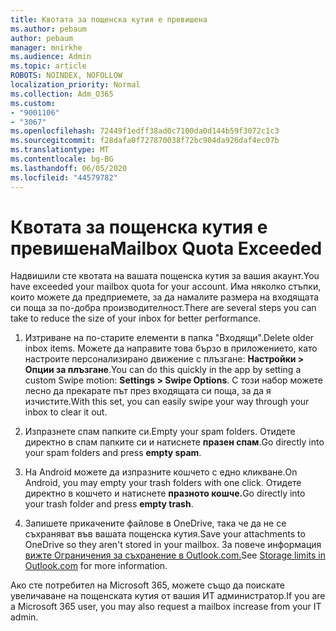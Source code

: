 ```yaml
---
title: Квотата за пощенска кутия е превишена
ms.author: pebaum
author: pebaum
manager: mnirkhe
ms.audience: Admin
ms.topic: article
ROBOTS: NOINDEX, NOFOLLOW
localization_priority: Normal
ms.collection: Adm_O365
ms.custom:
- "9001106"
- "3067"
ms.openlocfilehash: 72449f1edff38ad0c7100da0d144b59f3072c1c3
ms.sourcegitcommit: f28dafa0f727870038f72bc904da926daf4ec07b
ms.translationtype: MT
ms.contentlocale: bg-BG
ms.lasthandoff: 06/05/2020
ms.locfileid: "44579782"
---
```

# <a name="mailbox-quota-exceeded"></a><span data-ttu-id="64064-102">Квотата за пощенска кутия е превишена</span><span class="sxs-lookup"><span data-stu-id="64064-102">Mailbox Quota Exceeded</span></span>

<span data-ttu-id="64064-103">Надвишили сте квотата на вашата пощенска кутия за вашия акаунт.</span><span class="sxs-lookup"><span data-stu-id="64064-103">You have exceeded your mailbox quota for your account.</span></span> <span data-ttu-id="64064-104">Има няколко стъпки, които можете да предприемете, за да намалите размера на входящата си поща за по-добра производителност.</span><span class="sxs-lookup"><span data-stu-id="64064-104">There are several steps you can take to reduce the size of your inbox for better performance.</span></span>

1. <span data-ttu-id="64064-105">Изтриване на по-старите елементи в папка "Входящи".</span><span class="sxs-lookup"><span data-stu-id="64064-105">Delete older inbox items.</span></span> <span data-ttu-id="64064-106">Можете да направите това бързо в приложението, като настроите персонализирано движение с плъзгане: **Настройки > Опции за плъзгане**.</span><span class="sxs-lookup"><span data-stu-id="64064-106">You can do this quickly in the app by setting a custom Swipe motion: **Settings > Swipe Options**.</span></span> <span data-ttu-id="64064-107">С този набор можете лесно да прекарате път през входящата си поща, за да я изчистите.</span><span class="sxs-lookup"><span data-stu-id="64064-107">With this set, you can easily swipe your way through your inbox to clear it out.</span></span>

2. <span data-ttu-id="64064-108">Изпразнете спам папките си.</span><span class="sxs-lookup"><span data-stu-id="64064-108">Empty your spam folders.</span></span> <span data-ttu-id="64064-109">Отидете директно в спам папките си и натиснете **празен спам**.</span><span class="sxs-lookup"><span data-stu-id="64064-109">Go directly into your spam folders and press **empty spam**.</span></span>

3. <span data-ttu-id="64064-110">На Android можете да изпразните кошчето с едно кликване.</span><span class="sxs-lookup"><span data-stu-id="64064-110">On Android, you may empty your trash folders with one click.</span></span> <span data-ttu-id="64064-111">Отидете директно в кошчето и натиснете **празното кошче.**</span><span class="sxs-lookup"><span data-stu-id="64064-111">Go directly into your trash folder and press **empty trash**.</span></span> 

4. <span data-ttu-id="64064-112">Запишете прикачените файлове в OneDrive, така че да не се съхраняват във вашата пощенска кутия.</span><span class="sxs-lookup"><span data-stu-id="64064-112">Save your attachments to OneDrive so they aren't stored in your mailbox.</span></span> <span data-ttu-id="64064-113">За повече информация [вижте Ограничения за съхранение в Outlook.com.](https://support.office.com/article/storage-limits-in-outlook-com-7ac99134-69e5-4619-ac0b-2d313bba5e9e)</span><span class="sxs-lookup"><span data-stu-id="64064-113">See [Storage limits in Outlook.com](https://support.office.com/article/storage-limits-in-outlook-com-7ac99134-69e5-4619-ac0b-2d313bba5e9e) for more information.</span></span> 

<span data-ttu-id="64064-114">Ако сте потребител на Microsoft 365, можете също да поискате увеличаване на пощенската кутия от вашия ИТ администратор.</span><span class="sxs-lookup"><span data-stu-id="64064-114">If you are a Microsoft 365 user, you may also request a mailbox increase from your IT admin.</span></span>